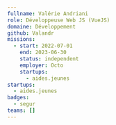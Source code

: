 ```yaml
---
fullname: Valérie Andriani
role: Développeuse Web JS (VueJS)
domaine: Développement
github: Valandr
missions:
  - start: 2022-07-01
    end: 2023-06-30
    status: independent
    employer: Octo
    startups:
      - aides.jeunes
startups:
  - aides.jeunes
badges:
  - segur
teams: []
---
```

